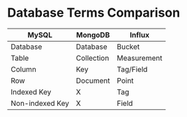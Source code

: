 # Database Terms Comparison

|MySQL|MongoDB|Influx|
|-----|-------|------|
|Database|Database|Bucket|
|Table|Collection|Measurement|
|Column|Key|Tag/Field|
|Row|Document|Point|
|Indexed Key|X|Tag|
|Non-indexed Key|X|Field|

